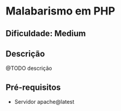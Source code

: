 # Malabarismo em PHP

## Dificuldade: **Medium** 

## Descrição

@TODO descrição

## Pré-requisitos

- Servidor apache@latest